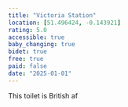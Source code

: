 ```yaml
---
title: "Victoria Station"
location: [51.496424, -0.143921]
rating: 5.0
accessible: true
baby_changing: true
bidet: true
free: true
paid: false
date: "2025-01-01"
---
```

This toilet is British af